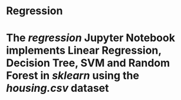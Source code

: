 # Regression

# The *regression* Jupyter Notebook implements Linear Regression, Decision Tree, SVM and Random Forest in *sklearn* using the *housing.csv* dataset
